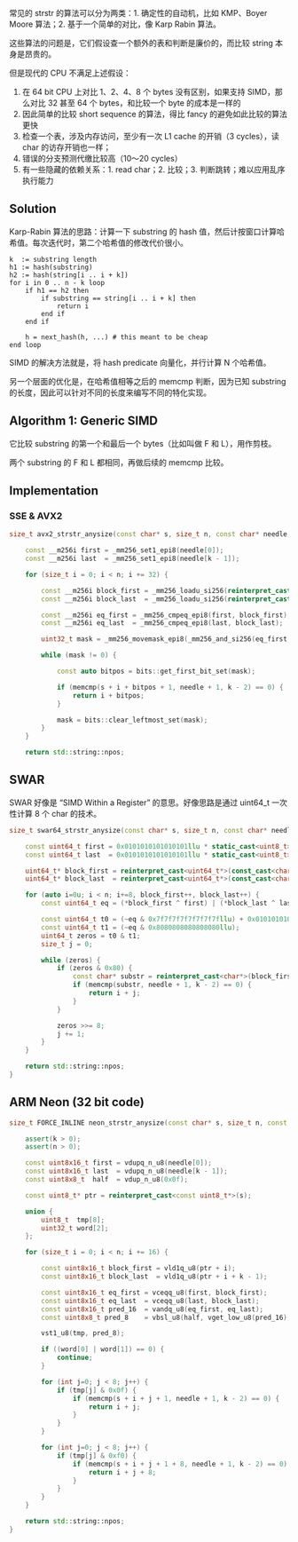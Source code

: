 常见的 strstr 的算法可以分为两类：1. 确定性的自动机，比如 KMP、Boyer Moore 算法；2. 基于一个简单的对比，像 Karp Rabin 算法。

这些算法的问题是，它们假设查一个额外的表和判断是廉价的，而比较 string 本身是昂贵的。

但是现代的 CPU 不满足上述假设：

1. 在 64 bit CPU 上对比 1、2、4、8 个 bytes 没有区别，如果支持 SIMD，那么对比 32 甚至 64 个 bytes，和比较一个 byte 的成本是一样的
2. 因此简单的比较 short sequence 的算法，得比 fancy 的避免如此比较的算法更快
3. 检查一个表，涉及内存访问，至少有一次 L1 cache 的开销（3 cycles），读 char 的访存开销也一样；
4. 错误的分支预测代缴比较高（10～20 cycles）
5. 有一些隐藏的依赖关系：1. read char；2. 比较；3. 判断跳转；难以应用乱序执行能力

## Solution

Karp-Rabin 算法的思路：计算一下 substring 的 hash 值，然后计按窗口计算哈希值。每次迭代时，第二个哈希值的修改代价很小。

```
k  := substring length
h1 := hash(substring)
h2 := hash(string[i .. i + k])
for i in 0 .. n - k loop
    if h1 == h2 then
        if substring == string[i .. i + k] then
            return i
        end if
    end if

    h = next_hash(h, ...) # this meant to be cheap
end loop
```

SIMD 的解决方法就是，将 hash predicate 向量化，并行计算 N 个哈希值。

另一个层面的优化是，在哈希值相等之后的 memcmp 判断，因为已知 substring 的长度，因此可以针对不同的长度来编写不同的特化实现。
## Algorithm 1: Generic SIMD

它比较 substring 的第一个和最后一个 bytes（比如叫做 F 和 L），用作剪枝。

两个 substring 的 F 和 L 都相同，再做后续的 memcmp 比较。
## Implementation

### SSE & AVX2

```C++
size_t avx2_strstr_anysize(const char* s, size_t n, const char* needle, size_t k) {

    const __m256i first = _mm256_set1_epi8(needle[0]);
    const __m256i last  = _mm256_set1_epi8(needle[k - 1]);

    for (size_t i = 0; i < n; i += 32) {

        const __m256i block_first = _mm256_loadu_si256(reinterpret_cast<const __m256i*>(s + i));
        const __m256i block_last  = _mm256_loadu_si256(reinterpret_cast<const __m256i*>(s + i + k - 1));

        const __m256i eq_first = _mm256_cmpeq_epi8(first, block_first);
        const __m256i eq_last  = _mm256_cmpeq_epi8(last, block_last);

        uint32_t mask = _mm256_movemask_epi8(_mm256_and_si256(eq_first, eq_last));

        while (mask != 0) {

            const auto bitpos = bits::get_first_bit_set(mask);

            if (memcmp(s + i + bitpos + 1, needle + 1, k - 2) == 0) {
                return i + bitpos;
            }

            mask = bits::clear_leftmost_set(mask);
        }
    }

    return std::string::npos;
```

## SWAR

SWAR 好像是 “SIMD Within a Register” 的意思。好像思路是通过 uint64_t 一次性计算 8 个 char 的技术。

```C++
size_t swar64_strstr_anysize(const char* s, size_t n, const char* needle, size_t k) {

    const uint64_t first = 0x0101010101010101llu * static_cast<uint8_t>(needle[0]);
    const uint64_t last  = 0x0101010101010101llu * static_cast<uint8_t>(needle[k - 1]);

    uint64_t* block_first = reinterpret_cast<uint64_t*>(const_cast<char*>(s));
    uint64_t* block_last  = reinterpret_cast<uint64_t*>(const_cast<char*>(s + k - 1));

    for (auto i=0u; i < n; i+=8, block_first++, block_last++) {
        const uint64_t eq = (*block_first ^ first) | (*block_last ^ last);

        const uint64_t t0 = (~eq & 0x7f7f7f7f7f7f7f7fllu) + 0x0101010101010101llu;
        const uint64_t t1 = (~eq & 0x8080808080808080llu);
        uint64_t zeros = t0 & t1;
        size_t j = 0;

        while (zeros) {
            if (zeros & 0x80) {
                const char* substr = reinterpret_cast<char*>(block_first) + j + 1;
                if (memcmp(substr, needle + 1, k - 2) == 0) {
                    return i + j;
                }
            }

            zeros >>= 8;
            j += 1;
        }
    }

    return std::string::npos;
}
```
## ARM Neon (32 bit code)

```C++
size_t FORCE_INLINE neon_strstr_anysize(const char* s, size_t n, const char* needle, size_t k) {

    assert(k > 0);
    assert(n > 0);

    const uint8x16_t first = vdupq_n_u8(needle[0]);
    const uint8x16_t last  = vdupq_n_u8(needle[k - 1]);
    const uint8x8_t  half  = vdup_n_u8(0x0f);

    const uint8_t* ptr = reinterpret_cast<const uint8_t*>(s);

    union {
        uint8_t  tmp[8];
        uint32_t word[2];
    };

    for (size_t i = 0; i < n; i += 16) {

        const uint8x16_t block_first = vld1q_u8(ptr + i);
        const uint8x16_t block_last  = vld1q_u8(ptr + i + k - 1);

        const uint8x16_t eq_first = vceqq_u8(first, block_first);
        const uint8x16_t eq_last  = vceqq_u8(last, block_last);
        const uint8x16_t pred_16  = vandq_u8(eq_first, eq_last);
        const uint8x8_t pred_8    = vbsl_u8(half, vget_low_u8(pred_16), vget_high_u8(pred_16));

        vst1_u8(tmp, pred_8);

        if ((word[0] | word[1]) == 0) {
            continue;
        }

        for (int j=0; j < 8; j++) {
            if (tmp[j] & 0x0f) {
                if (memcmp(s + i + j + 1, needle + 1, k - 2) == 0) {
                    return i + j;
                }
            }
        }

        for (int j=0; j < 8; j++) {
            if (tmp[j] & 0xf0) {
                if (memcmp(s + i + j + 1 + 8, needle + 1, k - 2) == 0) {
                    return i + j + 8;
                }
            }
        }
    }

    return std::string::npos;
}
```